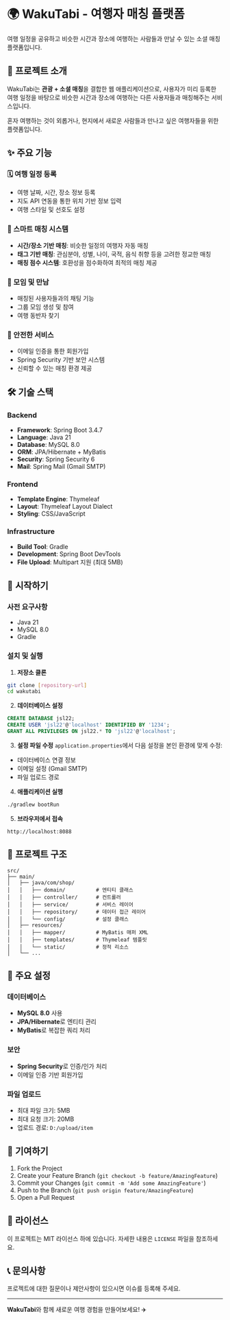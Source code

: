 # 🌍 WakuTabi - 여행자 매칭 플랫폼

여행 일정을 공유하고 비슷한 시간과 장소에 여행하는 사람들과 만날 수 있는 소셜 매칭 플랫폼입니다.

## 📖 프로젝트 소개

WakuTabi는 **관광 + 소셜 매칭**을 결합한 웹 애플리케이션으로, 사용자가 미리 등록한 여행 일정을 바탕으로 비슷한 시간과 장소에 여행하는 다른 사용자들과 매칭해주는 서비스입니다.

혼자 여행하는 것이 외롭거나, 현지에서 새로운 사람들과 만나고 싶은 여행자들을 위한 플랫폼입니다.

## ✨ 주요 기능

### 🗓️ 여행 일정 등록
- 여행 날짜, 시간, 장소 정보 등록
- 지도 API 연동을 통한 위치 기반 정보 입력
- 여행 스타일 및 선호도 설정

### 🤝 스마트 매칭 시스템
- **시간/장소 기반 매칭**: 비슷한 일정의 여행자 자동 매칭
- **태그 기반 매칭**: 관심분야, 성별, 나이, 국적, 음식 취향 등을 고려한 정교한 매칭
- **매칭 점수 시스템**: 호환성을 점수화하여 최적의 매칭 제공

### 👥 모임 및 만남
- 매칭된 사용자들과의 채팅 기능
- 그룹 모임 생성 및 참여
- 여행 동반자 찾기

### 🔐 안전한 서비스
- 이메일 인증을 통한 회원가입
- Spring Security 기반 보안 시스템
- 신뢰할 수 있는 매칭 환경 제공

## 🛠️ 기술 스택

### Backend
- **Framework**: Spring Boot 3.4.7
- **Language**: Java 21
- **Database**: MySQL 8.0
- **ORM**: JPA/Hibernate + MyBatis
- **Security**: Spring Security 6
- **Mail**: Spring Mail (Gmail SMTP)

### Frontend
- **Template Engine**: Thymeleaf
- **Layout**: Thymeleaf Layout Dialect
- **Styling**: CSS/JavaScript

### Infrastructure
- **Build Tool**: Gradle
- **Development**: Spring Boot DevTools
- **File Upload**: Multipart 지원 (최대 5MB)

## 🚀 시작하기

### 사전 요구사항
- Java 21
- MySQL 8.0
- Gradle

### 설치 및 실행

1. **저장소 클론**
```bash
git clone [repository-url]
cd wakutabi
```

2. **데이터베이스 설정**
```sql
CREATE DATABASE jsl22;
CREATE USER 'jsl22'@'localhost' IDENTIFIED BY '1234';
GRANT ALL PRIVILEGES ON jsl22.* TO 'jsl22'@'localhost';
```

3. **설정 파일 수정**
`application.properties`에서 다음 설정을 본인 환경에 맞게 수정:
- 데이터베이스 연결 정보
- 이메일 설정 (Gmail SMTP)
- 파일 업로드 경로

4. **애플리케이션 실행**
```bash
./gradlew bootRun
```

5. **브라우저에서 접속**
```
http://localhost:8088
```

## 📁 프로젝트 구조

```
src/
├── main/
│   ├── java/com/shop/
│   │   ├── domain/          # 엔티티 클래스
│   │   ├── controller/      # 컨트롤러
│   │   ├── service/         # 서비스 레이어
│   │   ├── repository/      # 데이터 접근 레이어
│   │   └── config/          # 설정 클래스
│   ├── resources/
│   │   ├── mapper/          # MyBatis 매퍼 XML
│   │   ├── templates/       # Thymeleaf 템플릿
│   │   └── static/          # 정적 리소스
│   └── ...
```

## 🔧 주요 설정

### 데이터베이스
- **MySQL 8.0** 사용
- **JPA/Hibernate**로 엔티티 관리
- **MyBatis**로 복잡한 쿼리 처리

### 보안
- **Spring Security**로 인증/인가 처리
- 이메일 인증 기반 회원가입

### 파일 업로드
- 최대 파일 크기: 5MB
- 최대 요청 크기: 20MB
- 업로드 경로: `D:/upload/item`

## 🤝 기여하기

1. Fork the Project
2. Create your Feature Branch (`git checkout -b feature/AmazingFeature`)
3. Commit your Changes (`git commit -m 'Add some AmazingFeature'`)
4. Push to the Branch (`git push origin feature/AmazingFeature`)
5. Open a Pull Request

## 📝 라이선스

이 프로젝트는 MIT 라이선스 하에 있습니다. 자세한 내용은 `LICENSE` 파일을 참조하세요.

## 📞 문의사항

프로젝트에 대한 질문이나 제안사항이 있으시면 이슈를 등록해 주세요.

---

**WakuTabi**와 함께 새로운 여행 경험을 만들어보세요! ✈️
